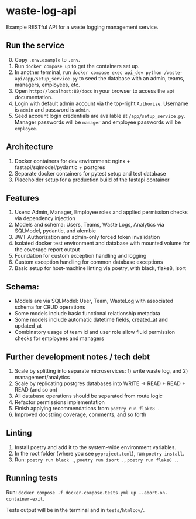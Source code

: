 # waste-log-api
Example RESTful API for a waste logging management service.

## Run the service

0. Copy `.env.example` to `.env`.
1. Run `docker compose up` to get the containers set up.
2. In another terminal, run `docker compose exec api_dev python /waste-api/app/setup_service.py` to seed the database with an admin, teams, managers, employees, etc.
3. Open `http://localhost:80/docs` in your browser to access the api documentation. 
4. Login with default admin account via the top-right `Authorize`. Username is `admin` and password is `admin`.
5. Seed account login credentials are available at `/app/setup_service.py`. Manager passwords will be `manager` and employee passwords will be `employee`.

## Architecture

1. Docker containers for dev environment: nginx + fastapi/sqlmodel/pydantic + postgres
2. Separate docker containers for pytest setup and test database
3. Placeholder setup for a production build of the fastapi container

## Features

1. Users: Admin, Manager, Employee roles and applied permission checks via dependency injection
2. Models and schema: Users, Teams, Waste Logs, Analytics via SQLModel, pydantic, and alembic
3. JWT Authorization and admin-only forced token invalidation
4. Isolated docker test environment and database with mounted volume for the coverage report output
5. Foundation for custom exception handling and logging
6. Custom exception handling for common database exceptions
7. Basic setup for host-machine linting via poetry, with black, flake8, isort

## Schema:

- Models are via SQLModel: User, Team, WasteLog with associated schema for CRUD operations
- Some models include basic functional relationship metadata
- Some models include automatic datetime fields, created_at and updated_at
- Combinatory usage of team id and user role allow fluid permission checks for employees and managers

## Further development notes / tech debt

1. Scale by splitting into separate microservices: 1) write waste log, and 2) management/analytics
2. Scale by replicating postgres databases into WRITE -> READ + READ + READ (and so on)
3. All database operations should be separated from route logic
4. Refactor permissions implementation
5. Finish applying recommendations from `poetry run flake8 .`
6. Improved docstring coverage, comments, and so forth

## Linting

1. Install poetry and add it to the system-wide environment variables.
2. In the root folder (where you see `pyproject.toml`), run `poetry install`.
3. Run: `poetry run black .`, `poetry run isort .`, `poetry run flake8 .`.

## Running tests

Run: `docker compose -f docker-compose.tests.yml up --abort-on-container-exit`.

Tests output will be in the terminal and in `tests/htmlcov/`.

